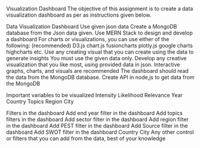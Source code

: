 Visualization Dashboard
The objective of this assignment is to create a data visualization dashboard as per as instructions given below.

Data Visualization Dashboard
Use given json data
Create a MongoDB database from the Json data given.
Use MERN Stack to design and develop a dashboard
For charts or visualizations, you can use either of the following: (recommended)
D3.js
chart.js
fusioncharts
plotly.js
google charts
highcharts
etc.
Use any creating visual that you can create using the data to generate insights
You must use the given data only.
Develop any creative visualization that you like most, using provided data in json.
Interactive graphs, charts, and visuals are recommended
The dashboard should read the data from the MongoDB database.
Create API in node,js to get data from the MongoDB

Important variables to be visualized
Intensity
Likelihood
Relevance
Year
Country
Topics
Region
City

Filters in the dashboard
Add end year filter in the dashboard
Add topics filters in the dashboard
Add sector filter in the dashboard
Add region filter in the dashboard
Add PEST filter in the dashboard
Add Source filter in the dashboard
Add SWOT filter in the dashboard
Country
City
Any other control or filters that you can add from the data, best of your knowledge
